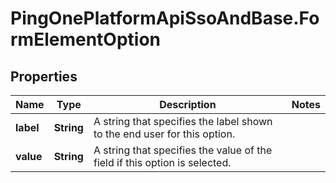 # PingOnePlatformApiSsoAndBase.FormElementOption

## Properties

Name | Type | Description | Notes
------------ | ------------- | ------------- | -------------
**label** | **String** | A string that specifies the label shown to the end user for this option. | 
**value** | **String** | A string that specifies the value of the field if this option is selected. | 


